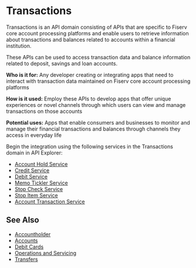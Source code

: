 # Transactions

Transactions is an API domain consisting of APIs that are specific to Fiserv core account processing platforms and enable users to retrieve information about transactions and balances related to accounts within a financial institution. 

These APIs can be used to access transaction data and balance information related to deposit, savings and loan accounts.

**Who is it for:** Any developer creating or integrating apps that need to interact with transaction data maintained on Fiserv core account processing platforms

**How is it used:** Employ these APIs to develop apps that offer unique experiences or novel channels through which users can view and manage transactions on those accounts

**Potential uses:** Apps that enable consumers and businesses to monitor and manage their financial transactions and balances through channels they access in everyday life

Begin the integration using the following services in the Transactions domain in API Explorer:
* [Account Hold Service](../api/?type=post&path=/acctholdservice/stophold/accountHolds)
* [Credit Service](../api/?type=post&path=/creditservice/payments/credits)
* [Debit Service](../api/?type=post&path=/debitservice/payments/debits)
* [Memo Tickler Service](../api/?type=post&path=/memoticklerservice/partyacctsvc/memotickler)
* [Stop Check Service](../api/?type=post&path=/stopchkservice/stophold/stopChecks)
* [Stop Item Service](../api/?type=post&path=/stopitemservice/stophold/stopitem)
* [Account Transaction Service](../api/?type=post&path=/accttrnservice/acctmgmt/acctTrn/secured)

## See Also
- [Accountholder](?path=docs/fintechs/accountholder.md "Click to open")
- [Accounts](?path=docs/fintechs/accounts.md "Click to open")
- [Debit Cards](?path=docs/fintechs/cards.md "Click to open")
- [Operations and Servicing](?path=docs/fintechs/servicing.md "Click to open")
- [Transfers](?path=docs/fintechs/transfers.md "Click to open")
